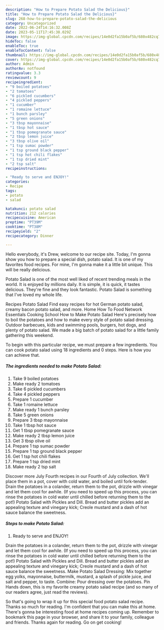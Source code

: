 ```yaml
---
description: "How to Prepare Potato Salad the Delicious}"
title: "How to Prepare Potato Salad the Delicious}"
slug: 268-how-to-prepare-potato-salad-the-delicious
category: Uncategorized
date: 2022-06-24T14:16:32.008Z
date: 2023-05-11T17:45:38.029Z
image: https://img-global.cpcdn.com/recipes/14e0d2fa15b0af5b/680x482cq70/potato-salad-recipe-main-photo.jpg
hideToc: false
enableToc: true
enableTocContent: false
thumbnail: https://img-global.cpcdn.com/recipes/14e0d2fa15b0af5b/680x482cq70/potato-salad-recipe-main-photo.jpg
cover: https://img-global.cpcdn.com/recipes/14e0d2fa15b0af5b/680x482cq70/potato-salad-recipe-main-photo.jpg
author: Admin
authorAv: notfound
ratingvalue: 3.3
reviewcount: 9
recipeingredient:
- "9 boiled potatoes"
- "2 tomatoes"
- "6 pickled cucumbers"
- "4 pickled peppers"
- "1 cucumber"
- "1 romaine lettuce"
- "1 bunch parsley"
- "5 green onions"
- "3 tbsp mayonnaise"
- "1 tbsp hot sauce"
- "1 tbsp pomegranate sauce"
- "2 tbsp lemon juice"
- "3 tbsp olive oil"
- "1 tsp sumac powder"
- "1 tsp ground black pepper"
- "1 tsp hot chili flakes"
- "1 tsp dried mint"
- "2 tsp salt"
recipeinstructions:

- "Ready to serve and ENJOY!"
categories:
- Recipe
tags:
- potato
- salad

katakunci: potato salad 
nutrition: 212 calories
recipecuisine: American
preptime: "PT39M"
cooktime: "PT38M"
recipeyield: "2"
recipecategory: Dinner

---
```



Hello everybody, it's Drew, welcome to our recipe site. Today, I'm gonna show you how to prepare a special dish, potato salad. It is one of my favorites food recipes. For mine, I'm gonna make it a little bit unique. This will be really delicious.

Potato Salad is one of the most well liked of recent trending meals in the world. It is enjoyed by millions daily. It is simple, it is quick, it tastes delicious. They're fine and they look fantastic. Potato Salad is something that I've loved my whole life.

Recipes Potato Salad Find easy recipes for hot German potato salad, creamy bacon potato salad, and more. Home How To Food Network Essentials Cooking School How to Make Potato Salad Here&#39;s precisely how to boil the potatoes and how to make every style of potato salad dressing. Outdoor barbecues, kids and swimming pools, burgers, hot dogs, and plenty of potato salad. We made a big batch of potato salad for a little family gathering this weekend.


To begin with this particular recipe, we must prepare a few ingredients. You can cook potato salad using 18 ingredients and 0 steps. Here is how you can achieve that.

<!--inarticleads1-->

##### The ingredients needed to make Potato Salad:

1. Take 9 boiled potatoes
1. Make ready 2 tomatoes
1. Take 6 pickled cucumbers
1. Take 4 pickled peppers
1. Prepare 1 cucumber
1. Take 1 romaine lettuce
1. Make ready 1 bunch parsley
1. Take 5 green onions
1. Prepare 3 tbsp mayonnaise
1. Take 1 tbsp hot sauce
1. Get 1 tbsp pomegranate sauce
1. Make ready 2 tbsp lemon juice
1. Get 3 tbsp olive oil
1. Prepare 1 tsp sumac powder
1. Prepare 1 tsp ground black pepper
1. Get 1 tsp hot chili flakes
1. Prepare 1 tsp dried mint
1. Make ready 2 tsp salt


Discover more July Fourth recipes in our Fourth of July collection. We&#39;ll place them in a pot, cover with cold water, and boiled until fork-tender. Drain the potatoes in a colander, return them to the pot, drizzle with vinegar and let them cool for awhile. (If you need to speed up this process, you can rinse the potatoes in cold water until chilled before returning them to the pot!) Potato Salad with Pickles and Dill. Bread and butter pickles add an appealing texture and vinegary kick; Creole mustard and a dash of hot sauce balance the sweetness. 

<!--inarticleads2-->

##### Steps to make Potato Salad:


1. Ready to serve and ENJOY!

Drain the potatoes in a colander, return them to the pot, drizzle with vinegar and let them cool for awhile. (If you need to speed up this process, you can rinse the potatoes in cold water until chilled before returning them to the pot!) Potato Salad with Pickles and Dill. Bread and butter pickles add an appealing texture and vinegary kick; Creole mustard and a dash of hot sauce balance the sweetness. Make Potato Salad Dressing: Mix together egg yolks, mayonnaise, buttermilk, mustard, a splash of pickle juice, and salt and pepper, to taste. Combine: Pour dressing over the potatoes. Pin Hands down, this is my favorite creamy potato salad recipe (and so many of our readers agree, just read the reviews). 

So that's going to wrap it up for this special food potato salad recipe. Thanks so much for reading. I'm confident that you can make this at home. There's gonna be interesting food at home recipes coming up. Remember to bookmark this page in your browser, and share it to your family, colleague and friends. Thanks again for reading. Go on get cooking!
